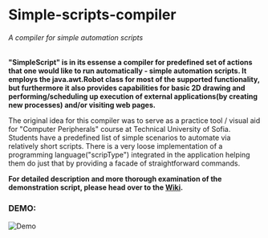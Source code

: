 # Simple-scripts-compiler
<h6>A compiler for simple automation scripts</h6>

<b>"SimpleScript" is in its essense a compiler for predefined set of actions that one would like to run automatically - simple automation scripts. It employs the java.awt.Robot class for most of the supported functionality, but furthermore it also provides capabilities for basic 2D drawing and performing/scheduling up execution of external applications(by creating new processes) and/or visiting web pages. </b>  

The original idea for this compiler was to serve as a practice tool / visual aid for "Computer Peripherals" course at Technical University of Sofia. Students have a predefined list of simple scenarios to automate via relatively short scripts. There is a very loose implementation of a programming language("scripType") integrated in the application helping them do just that by providing a facade of straightforward commands.  

**For detailed description and more thorough examination of the demonstration script, please head over to the [Wiki](https://github.com/gIliev94/Simple-scripts-compiler/wiki).**


<h3>DEMO:</h3>

![Demo](https://github.com/gIliev94/Simple-scripts-compiler/blob/master/SimpleScript/wiki/demo.gif)
